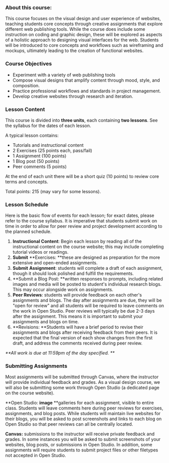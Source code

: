 ### About this course:

This course focuses on the visual design and user experience of websites, teaching students core concepts through creative assignments that explore different web publishing tools. While the course does include some instruction on coding and graphic design, these will be explored as aspects of a holistic approach to designing visual interfaces for the web. Students will be introduced to core concepts and workflows such as wireframing and mockups, ultimately leading to the creation of functional websites.

### Course Objectives

* Experiment with a variety of web publishing tools 
* Compose visual designs that amplify content through mood, style, and composition.
* Practice professional workflows and standards in project management.
* Develop creative websites through research and iteration. 

### Lesson Content

This course is divided into **three units**, each containing **two lessons**. See the syllabus for the dates of each lesson.

A typical lesson contains:

* Tutorials and instructional content
* 2 Exercises \(25 points each, pass/fail\)
* 1 Assignment \(100 points\)
* 1 Blog post \(50 points\)
* Peer comments \(5 points\)

At the end of each unit there will be a short quiz \(10 points\) to review core terms and concepts.

Total points: 215  \(may vary for some lessons\).

### Lesson Schedule

Here is the basic flow of events for each lesson; for exact dates, please refer to the course syllabus. It is imperative that students submit work on time in order to allow for peer review and project development according to the planned schedule.

1. **Instructional Content**: Begin each lesson by reading all of the instructional content on the course website; this may include completing tutorial videos or readings. 
2. **Submit** **Exercises: **these are designed as preparation for the more extensive and open-ended assignments.
3. **Submit** **Assignment**: students will complete a draft of each assignment, though it should look polished and fulfill the requirements.
4. **Submit a Blog Post: **written responses to prompts, including related images and media will be posted to student's individual research blogs. This may occur alongside work on assignments.
5. **Peer Reviews**: students will provide feedback on each other's assignments and blogs. The day after assignments are due, they will be "open for review" and all students will be required to leave comments on the work in Open Studio. Peer reviews will typically be due 2-3 days after the assignment. This means it is important to submit your assignments and blogs on time.
6. **Revisions: **Students will have a brief period to revise their assignments and blogs after receiving feedback from their peers. It is expected that the final version of each show changes from the first draft, and address the comments received during peer review. 

_**All work is due at 11:59pm of the day specified. **_

### Submitting Assignments

Most assignments will be submitted through Canvas, where the instructor will provide individual feedback and grades. As a visual design course, we will also be submitting some work through Open Studio \(a dedicated page on the course website\).

**Open Studio: **image** **galleries for each assignment, visible to entire class. Students will leave comments here during peer reviews for exercises, assignments, and blog posts. While students will maintain live websites for their blogs, you will be asked to post screenshots and links to each blog on Open Studio so that peer reviews can all be centrally located.

**Canvas:** submissions to the instructor will receive private feedback and grades. In some instances you will be asked to submit screenshots of your websites, blog posts, or submissions in Open Studio. In addition, some assignments will require students to submit project files or other filetypes not accepted in Open Studio.

